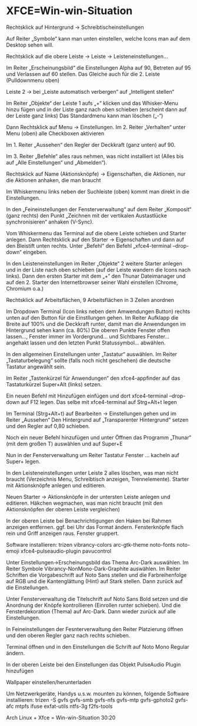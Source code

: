# XFCE=Win-win-Situation

Rechtsklick auf Hintergrund → Schreibtischeinstellungen

Auf Reiter „Symbole“ kann man unten einstellen, welche Icons man auf dem Desktop sehen will.

Rechtsklick auf die obere Leiste → Leiste → Leisteneinstellungen…

Im Reiter „Erscheinungsbild“ die Einstellungen Alpha auf 90, Betreten auf 95 und Verlassen auf 60 stellen. Das Gleiche auch für die 2. Leiste (Pulldownmenu oben)

Leiste 2 → bei „Leiste automatisch verbergen“ auf „Intelligent stellen“

Im Reiter „Objekte“ der Leiste 1 aufs „+“ klicken und das Whisker-Menu hinzu fügen und in der Liste ganz nach oben schieben (erscheint dann auf der Leiste ganz links)
Das Standardmenu kann man löschen („-“)

Dann Rechtsklick auf Menu → Einstellungen. Im 2. Reiter „Verhalten“ unter Menu (oben) alle Checkboxen aktivieren

Im 1. Reiter „Aussehen“ den Regler der Deckkraft (ganz unten) auf 90.

Im 3. Reiter „Befehle“ alles raus nehmen, was nicht installiert ist (Alles bis auf „Alle Einstellungen“ und „Abmelden“).

Rechtsklick auf Name (Aktionsknöpfe) → Eigenschaften, die Aktionen, nur die Aktionen anhaken, die man braucht

Im Whiskermenu links neben der Suchleiste (oben) kommt man direkt in die Einstellungen.

In den „Feineinstellungen der Fensterverwaltung“ auf dem Reiter „Komposit“ (ganz rechts) den Punkt „Zeichnen mit der vertikalen Austastlücke synchronisieren“ anhaken (V-Sync).

Vom Whiskermenu das Terminal auf die obere Leiste schieben und Starter anlegen. Dann Rechtsklick auf den Starter → Eigenschaften und dann auf den Bleistift unten rechts. Unter „Befehl“ den Befehl „xfce4-terminal –drop-down“ eingeben.

In den Leisteneinstellungen im Reiter „Objekte“ 2 weitere Starter anlegen und in der Liste nach oben schieben (auf der Leiste wandern die Icons nach links). Dann den ersten Starter mit dem „+“ den Thunar Dateimanager und auf den 2. Starter den Internetbrowser seiner Wahl einstellen (Chrome, Chromium o.a.)

Rechtsklick auf Arbeitsflächen, 9 Arbeitsflächen in 3 Zeilen anordnen

Im Dropdown Terminal (Icon links neben dem Amwendungen Button) rechts unten auf den Button für die Einstllungen gehen.
Im Reiter Aufklapp die Breite auf 100% und die Deckkraft runter, damit man die Anwendungen im Hintergrund sehen kann (ca. 80%) Die oberen Punkte Fenster offen lassen…, Fenster immer im Vordergrund… und Sichtbares Fenster… angehakt lassen und den letzten Punkt Statussymbol… abwählen.

In den allgemeinen Einstellungen unter „Tastatur“ auswählen. Im Reiter „Tastaturbelegung“ sollte (falls noch nicht geschehen) die deutsche Tastatur angewählt sein.

Im Reiter „Tastenkürzel für Anwendungen“ den xfce4-appfinder auf das Tastaturkürzel Super+Alt (links) setzen.

Ein neuen Befehl mit Hinzufügen einfügen und dort xfce4-terminal –drop-down auf F12 legen.
Das selbe mit xfce4-terminal auf Strg+Alt+t legen

Im Terminal (Strg+Alt+t) auf Bearbeiten → Einstellungen gehen und im Reiter „Aussehen“ Den Hintergrund auf „Transparenter Hintergrund“ setzen und den Regler auf 0,80 schieben.

Noch ein neuer Befehl hinzufügen und unter Öffnen das Programm „Thunar“ (mit dem großen T) auswählen und auf Super+E

Nun in der Fensterverwaltung um Reiter Tastatur Fenster … kacheln auf Super+<Cursortaste> legen.

In den Leisteneinstellungen unter Leiste 2 alles löschen, was man nicht braucht (Verzeichnis Menu, Schreibtisch anzeigen, Trennelemente). Starter mit Aktionsknöpfe anlegen und editieren.

Neuen Starter -> Aktionsknöpfe in der untersten Leiste anlegen und editieren. Häkchen wegmachen, was man nicht braucht (mit den Aktionsknöpfen der oberen Leiste vergleichen)

In der oberen Leiste bei Benachrichtigungen den Haken bei Rahmen anzeigen entfernen. ggf. bei Uhr das Format ändern. Fensterknöpfe flach rein und Griff anzeigen raus. Fenster gruppert.

Software installieren: trizen vibrancy-colors arc-gtk-theme noto-fonts noto-emoji xfce4-pulseaudio-plugin pavucontrol

Unter Einstellungen->Erscheinungsbild das Thema Arc-Dark auswählen. Im Reiter Symbole Vibrancy-NonMono-Dark-Graphite auswählen. Im Reiter Schriften die Vorgabeschrift auf Noto Sans stellen und die Farbreihenfolge auf RGB und die Kantenglättung (Hint) auf Stark stellen. Dann zurück auf die Einstellungen.

Unter Fensterverwaltung die Titelschrift auf Noto Sans Bold setzen und die Anordnung der Knöpfe kontrollieren (Einrollen runter schieben). Und die Fensterdekoration (Thema) auf Arc-Dark. Dann wieder zurück auf alle Einstellungen.

In Feineinstellungen der Fesnterverwaltung den Reiter Platzierung öffnen und den oberen Regler ganz nach rechts schieben.

Terminal öffnen und in den Einstellungen die Schrift auf Noto Mono Regular ändern.

In der oberen Leiste bei den Einstellungen das Objekt PulseAudio Plugin hinzufügen 

Wallpaper einstellen/herunterladen

Um Netzwerkgeräte, Handys u.s.w. mounten zu können, folgende Software installieren:
trizen -S gvfs gvfs-smb gvfs-nfs gvfs-mtp gvfs-gphoto2 gvfs-afc mtpfs ifuse exfat-utils ntfs-3g f2fs-tools


Arch Linux + Xfce = Win-win-Situation 30:20
